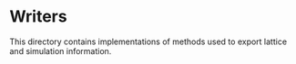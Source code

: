 # Writers
This directory contains implementations of methods used to export lattice and simulation information.